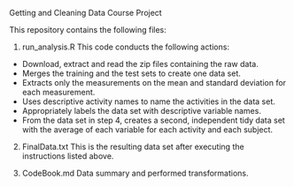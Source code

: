 Getting and Cleaning Data Course Project

This repository contains the following files:

1) run_analysis.R
This code conducts the following actions:
-	Download, extract and read the zip files containing the raw data.
-	Merges the training and the test sets to create one data set. 
-	Extracts only the measurements on the mean and standard deviation for each measurement.
-	Uses descriptive activity names to name the activities in the data set.
-	Appropriately labels the data set with descriptive variable names.
-	From the data set in step 4, creates a second, independent tidy data set with the average of each variable for each activity and each subject.

2) FinalData.txt
This is the resulting data set after executing the instructions listed above.

3) CodeBook.md
Data summary and performed transformations.
